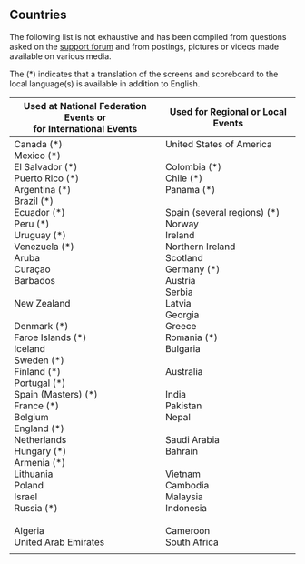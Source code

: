 ## Countries

The following list is not exhaustive and has been compiled from questions asked on the [support forum](https://groups.google.com/g/owlcms) and from postings, pictures or videos made available on various media.

The (\*) indicates that a translation of the screens and scoreboard to the local language(s) is available in addition to English.

| Used at National Federation Events or<br/>for International Events | Used for Regional or Local Events                            |
| ------------------------------------------------------------ | ------------------------------------------------------------ |
| Canada (\*)<br/>Mexico (\*)<br/>El Salvador (\*)<br/>Puerto Rico (\*)<br/>Argentina (\*)<br/>Brazil (\*)<br/>Ecuador (\*)<br/>Peru (\*)<br/>Uruguay (\*)<br/>Venezuela (\*)<br/>Aruba<br />Curaçao<br/>Barbados<br /><br/>New Zealand<br/><br/>Denmark (\*)<br/>Faroe Islands (\*)<br/>Iceland<br/>Sweden (\*)<br/>Finland (*)<br/>Portugal (\*)<br/>Spain (Masters) (\*)<br/>France (\*)<br/>Belgium<br />England (\*)<br/>Netherlands<br/>Hungary (\*)<br/>Armenia (\*)<br/>Lithuania<br/>Poland<br/>Israel<br/>Russia (\*)<br/><br/>Algeria<br/>United Arab Emirates | United States of America<br/><br />Colombia (\*)<br />Chile (*)<br />Panama (\*)<br /><br />Spain (several regions) (\*)<br/>Norway<br />Ireland<br/>Northern Ireland<br />Scotland<br/>Germany (\*)<br/>Austria<br />Serbia<br />Latvia<br />Georgia<br />Greece<br />Romania (\*)<br/>Bulgaria<br /><br />Australia<br/><br />India<br />Pakistan<br />Nepal<br /><br />Saudi Arabia<br />Bahrain<br /><br />Vietnam<br />Cambodia<br />Malaysia<br />Indonesia<br /><br />Cameroon<br />South Africa<br/> |
|                                                              |                                                              |
